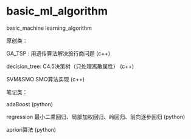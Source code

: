 ﻿basic_ml_algorithm
==================

basic_machine learning_algorithm

原创类：

GA_TSP : 用遗传算法解决旅行商问题	(c++)

decision_tree: C4.5决策树（只处理离散属性） (c++)

SVM&SMO  SMO算法实现  (c++)


笔记类：

adaBoost (python)

regression 最小二乘回归、局部加权回归、岭回归、前向逐步回归 (python)

apriori算法 (python)